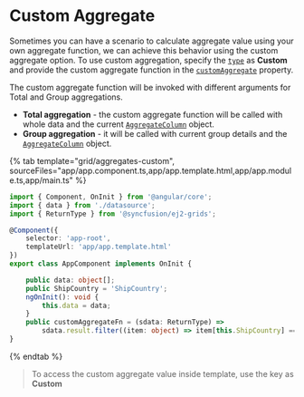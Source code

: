 # Custom Aggregate

Sometimes you can have a scenario to calculate aggregate value using your own aggregate function,
 we can achieve this behavior using the custom aggregate option.
To use custom aggregation, specify the
[`type`](../../api/grid/aggregateColumnDirective/#type) as **Custom** and provide the custom aggregate
function in the [`customAggregate`](../../api/grid/aggregateColumnDirective/#customaggregate) property.

The custom aggregate function will be invoked with different arguments for Total and Group aggregations.
* **Total aggregation** - the custom aggregate function will be called with whole data and the current [`AggregateColumn`](../../api/grid/aggregateColumnDirective)
object.
* **Group aggregation** - it will be called with current group details and the [`AggregateColumn`](../../api/grid/aggregateColumnDirective) object.

{% tab template="grid/aggregates-custom", sourceFiles="app/app.component.ts,app/app.template.html,app/app.module.ts,app/main.ts" %}

```typescript
import { Component, OnInit } from '@angular/core';
import { data } from './datasource';
import { ReturnType } from '@syncfusion/ej2-grids';

@Component({
    selector: 'app-root',
    templateUrl: 'app/app.template.html'
})
export class AppComponent implements OnInit {

    public data: object[];
    public ShipCountry = 'ShipCountry';
    ngOnInit(): void {
        this.data = data;
    }
    public customAggregateFn = (sdata: ReturnType) =>
        sdata.result.filter((item: object) => item[this.ShipCountry] === 'Brazil').length
}


```

{% endtab %}

> To access the custom aggregate value inside template, use the key as **Custom**